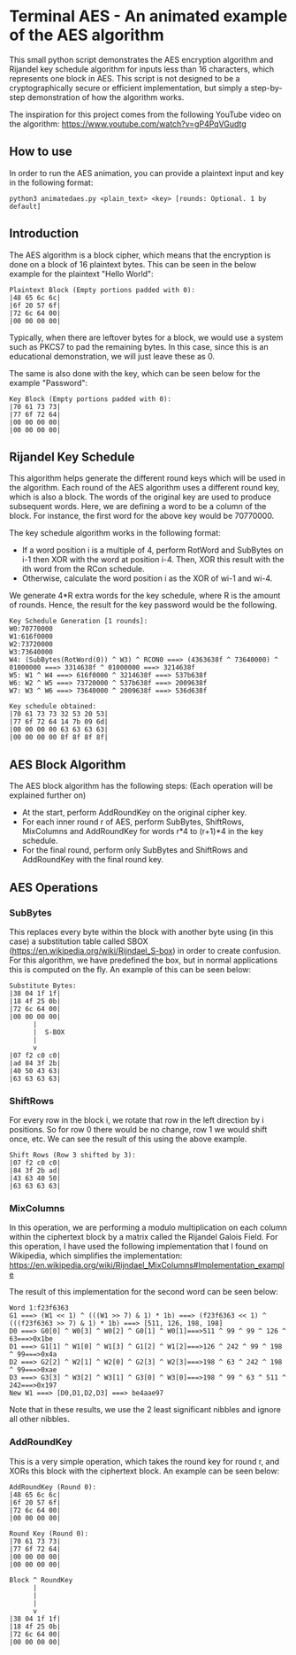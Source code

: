 # Terminal AES - An animated example of the AES algorithm
This small python script demonstrates the AES encryption algorithm and Rijandel key schedule algorithm for inputs less than 16 characters, which represents one block in AES. This script is not designed to be a cryptographically secure or efficient implementation, but simply a step-by-step demonstration of how the algorithm works.

The inspiration for this project comes from the following YouTube video on the algorithm: https://www.youtube.com/watch?v=gP4PqVGudtg

## How to use
In order to run the AES animation, you can provide a plaintext input and key in the following format:
```
python3 animatedaes.py <plain_text> <key> [rounds: Optional. 1 by default]
```

## Introduction
The AES algorithm is a block cipher, which means that the encryption is done on a block of 16 plaintext bytes. This can be seen in the below example for the plaintext "Hello World":
```
Plaintext Block (Empty portions padded with 0):
|48 65 6c 6c|
|6f 20 57 6f|
|72 6c 64 00|
|00 00 00 00|
```
Typically, when there are leftover bytes for a block, we would use a system such as PKCS7 to pad the remaining bytes. In this case, since this is an educational demonstration, we will just leave these as 0.

The same is also done with the key, which can be seen below for the example "Password":
```
Key Block (Empty portions padded with 0):
|70 61 73 73|
|77 6f 72 64|
|00 00 00 00|
|00 00 00 00|
```
## Rijandel Key Schedule
This algorithm helps generate the different round keys which will be used in the algorithm. Each round of the AES algorithm uses a different round key, which is also a block. The words of the original key are used to produce subsequent words. Here, we are defining a word to be a column of the block. For instance, the first word for the above key would be 70770000.

The key schedule algorithm works in the following format:
* If a word position i is a multiple of 4, perform RotWord and SubBytes on i-1 then XOR with the word at position i-4. Then, XOR this result with the ith word from the RCon schedule.
* Otherwise, calculate the word position i as the XOR of wi-1 and wi-4.

We generate 4*R extra words for the key schedule, where R is the amount of rounds. Hence, the result for the key password would be the following.

```
Key Schedule Generation [1 rounds]:
W0:70770000
W1:616f0000
W2:73720000
W3:73640000
W4: (SubBytes(RotWord(0)) ^ W3) ^ RCON0 ===> (4363638f ^ 73640000) ^ 01000000 ===> 3314638f ^ 01000000 ===> 3214638f
W5: W1 ^ W4 ===> 616f0000 ^ 3214638f ===> 537b638f
W6: W2 ^ W5 ===> 73720000 ^ 537b638f ===> 2009638f
W7: W3 ^ W6 ===> 73640000 ^ 2009638f ===> 536d638f

Key schedule obtained:   
|70 61 73 73 32 53 20 53|
|77 6f 72 64 14 7b 09 6d|
|00 00 00 00 63 63 63 63|
|00 00 00 00 8f 8f 8f 8f|
```
## AES Block Algorithm
The AES block algorithm has the following steps: (Each operation will be explained further on)
* At the start, perform AddRoundKey on the original cipher key.
* For each inner round r of AES, perform SubBytes, ShiftRows, MixColumns and AddRoundKey for words r*4 to (r+1)*4 in the key schedule.
* For the final round, perform only SubBytes and ShiftRows and AddRoundKey with the final round key.

## AES Operations
### SubBytes
This replaces every byte within the block with another byte using (in this case) a substitution table called SBOX (https://en.wikipedia.org/wiki/Rijndael_S-box) in order to create confusion. For this algorithm, we have predefined the box, but in normal applications this is computed on the fly. An example of this can be seen below:
```
Substitute Bytes:
|38 04 1f 1f|    
|18 4f 25 0b|    
|72 6c 64 00|    
|00 00 00 00|    
      |
      |  S-BOX   
      |
      v
|07 f2 c0 c0|    
|ad 84 3f 2b|    
|40 50 43 63|    
|63 63 63 63|
```
### ShiftRows
For every row in the block i, we rotate that row in the left direction by i positions. So for row 0 there would be no change, row 1 we would shift once, etc. We can see the result of this using the above example.
```
Shift Rows (Row 3 shifted by 3):
|07 f2 c0 c0|
|84 3f 2b ad|
|43 63 40 50|
|63 63 63 63|
```

### MixColumns
In this operation, we are performing a modulo multiplication on each column within the ciphertext block by a matrix called the Rijandel Galois Field. For this operation, I have used the following implementation that I found on Wikipedia, which simplifies the implementation: https://en.wikipedia.org/wiki/Rijndael_MixColumns#Implementation_example

The result of this implementation for the second word can be seen below:
```
Word 1:f23f6363
G1 ===> (W1 << 1) ^ (((W1 >> 7) & 1) * 1b) ===> (f23f6363 << 1) ^ (((f23f6363 >> 7) & 1) * 1b) ===> [511, 126, 198, 198]
D0 ===> G0[0] ^ W0[3] ^ W0[2] ^ G0[1] ^ W0[1]===>511 ^ 99 ^ 99 ^ 126 ^ 63===>0x1be
D1 ===> G1[1] ^ W1[0] ^ W1[3] ^ G1[2] ^ W1[2]===>126 ^ 242 ^ 99 ^ 198 ^ 99===>0x4a
D2 ===> G2[2] ^ W2[1] ^ W2[0] ^ G2[3] ^ W2[3]===>198 ^ 63 ^ 242 ^ 198 ^ 99===>0xae
D3 ===> G3[3] ^ W3[2] ^ W3[1] ^ G3[0] ^ W3[0]===>198 ^ 99 ^ 63 ^ 511 ^ 242===>0x197
New W1 ===> [D0,D1,D2,D3] ===> be4aae97
```
Note that in these results, we use the 2 least significant nibbles and ignore all other nibbles.

### AddRoundKey
This is a very simple operation, which takes the round key for round r, and XORs this block with the ciphertext block. An example can be seen below:
```
AddRoundKey (Round 0):
|48 65 6c 6c|
|6f 20 57 6f|
|72 6c 64 00|
|00 00 00 00|

Round Key (Round 0):  
|70 61 73 73|
|77 6f 72 64|
|00 00 00 00|
|00 00 00 00|

Block ^ RoundKey      
      |
      |
      |
      v
|38 04 1f 1f|
|18 4f 25 0b|
|72 6c 64 00|
|00 00 00 00|
```
